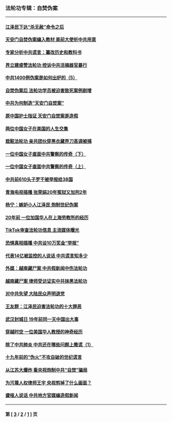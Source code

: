 ### 法轮功专辑：自焚伪案
---
#### [江泽民下达“杀无赦”命令之后](../../pages/nf5562/n13878084.md?06010430) 
#### [天安门自焚伪案编入教材 美前大使析中共用意](../../pages/nf5562/n13791932.md?06010430) 
#### [专家分析中共谎言：纂改历史和教科书](../../pages/nf5562/n13781542.md?06010430) 
#### [界立建盛赞法轮功 控诉中共活摘器官暴行](../../pages/nf5562/n13781971.md?06010430) 
#### [中共1400例伪案是如何出炉的（5）](../../pages/nf5562/n13226831.md?06010430) 
#### [自焚伪案后 法轮功学员被迫害致死案例剧增](../../pages/nf5562/n13190600.md?06010430) 
#### [中共为何制造“天安门自焚案”](../../pages/nf5562/n13183270.md?06010430) 
#### [原中国护士指证 天安门自焚案是造假](../../pages/nf5562/n13172289.md?06010430) 
#### [两位中国女子在美国的人生交集](../../pages/nf5562/n13156138.md?06010430) 
#### [栽赃法轮功 亲共团伙穿黑衣藏界刀高调被捕](../../pages/nf5562/n13073780.md?06010430) 
#### [一位中国女子直面中共警察的传奇（下）](../../pages/nf5562/n12989706.md?06010430) 
#### [一位中国女子直面中共警察的传奇（上）](../../pages/nf5562/n12985072.md?06010430) 
#### [中共前610头子罗干被举报给38国](../../pages/nf5562/n12975419.md?06010430) 
#### [青海电视插播 张荣娟20年冤狱又加刑2年](../../pages/nf5562/n12738166.md?06010430) 
#### [杨宁：嫉妒小人江泽民 炮制世纪伪案](../../pages/nf5562/n12724108.md?06010430) 
#### [20年前 一位加国华人在上海劳教所的经历](../../pages/nf5562/n12707932.md?06010430) 
#### [TikTok审查法轮功信息 主流媒体曝光](../../pages/nf5562/n12362336.md?06010430) 
#### [恐惧真相插播 中共设10万奖金“举报”](../../pages/nf5562/n12306396.md?06010430) 
#### [代表14亿被监控的人说话 中共谎言知多少](../../pages/nf5562/n12297484.md?06010430) 
#### [外媒：越南藏尸案 中共假新闻中伤法轮功](../../pages/nf5562/n12264411.md?06010430) 
#### [越南藏尸案 律师受访证实中共抹黑法轮功](../../pages/nf5562/n12261878.md?06010430) 
#### [对中共失望 大陆民众声明退党](../../pages/nf5562/n12187315.md?06010430) 
#### [王友群：江泽民迫害法轮功的十大罪恶](../../pages/nf5562/n12169074.md?06010430) 
#### [武汉封城日 19年前同一天中国出大事](../../pages/nf5562/n12150901.md?06010430) 
#### [穿越时空  一位美国华人教授的神奇经历](../../pages/nf5562/n12097460.md?06010430) 
#### [除了中共肺炎 中共还在哪些问题上撒谎（1）](../../pages/nf5562/n11955770.md?06010430) 
#### [十九年前的“伪火”不攻自破的世纪谎言](../../pages/nf5562/n11813238.md?06010430) 
#### [从江苏大爆炸 看央视炮制中共“自焚”骗局](../../pages/nf5562/n11140275.md?06010430) 
#### [为污蔑人权律师王宇 央视剪掉了什么画面？](../../pages/nf5562/n11130142.md?06010430) 
#### [聋哑人说话 中共地方官媒编造假新闻](../../pages/nf5562/n11006067.md?06010430) 

---
#### 第 [ [3](./3.md?06010430) / [2](./2.md?06010430) / [1](./1.md?06010430) ] 页
